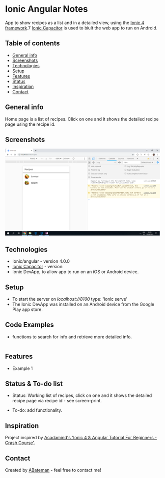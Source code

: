 # Ionic Angular Notes

App to show recipes as a list and in a detailed view, using the [Ionic 4 framework](https://ionicframework.com/docs).7
[Ionic Capacitor](https://capacitor.ionicframework.com/) is used to biult the web app to run on Android.

## Table of contents

* [General info](#general-info)
* [Screenshots](#screenshots)
* [Technologies](#technologies)
* [Setup](#setup)
* [Features](#features)
* [Status](#status)
* [Inspiration](#inspiration)
* [Contact](#contact)

## General info

Home page is a list of recipes. Click on one and it shows the detailed recipe page using the recipe id.

## Screenshots

![Home Page Recipe List](./img/recipe-list.png)

## Technologies

* Ionic/angular - version 4.0.0
* [Ionic Capacitor](https://capacitor.ionicframework.com/docs/) - version
* Ionic DevApp, to allow app to run on an iOS or Android device.

## Setup

* To start the server on _localhost://8100_ type: 'ionic serve'
* The Ionic DevApp was installed on an Android device from the Google Play app store.

## Code Examples

* functions to search for info and retrieve more detailed info.

```typescript

```

## Features

* Example 1

## Status & To-do list

* Status: Working list of recipes, click on one and it shows the detailed recipe page via recipe id - see screen-print.

* To-do: add functionality.

## Inspiration

Project inspired by [Acadamind's 'Ionic 4 & Angular Tutorial For Beginners - Crash Course'](https://www.youtube.com/watch?v=r2ga-iXS5i4).

## Contact

Created by [ABateman](https://www.andrewbateman.org) - feel free to contact me!
